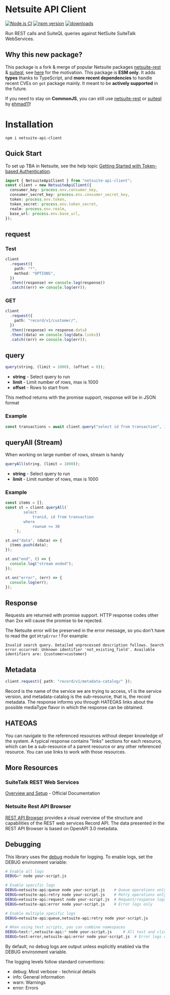 # Netsuite API Client

[![Node.js CI](https://github.com/julbrs/netsuite-api-client/actions/workflows/node.js.yml/badge.svg)](https://github.com/julbrs/netsuite-api-client/actions/workflows/node.js.yml) [![npm version](https://badge.fury.io/js/netsuite-api-client.svg)](https://www.npmjs.com/package/netsuite-api-client) [![downloads](https://img.shields.io/npm/dm/netsuite-api-client.svg)](https://www.npmjs.com/package/netsuite-api-client)

Run REST calls and SuiteQL queries against NetSuite SuiteTalk WebServices.

## Why this new package?

This package is a fork & merge of popular Netsuite packages [netsuite-rest](https://www.npmjs.com/package/netsuite-rest) & [suiteql](https://www.npmjs.com/package/suiteql), see [here](https://github.com/ehmad11/netsuite-rest/issues/27#issuecomment-1751798730) for the motivation. This package is **ESM only**. It adds **types** thanks to TypeScript, and **more recent dependencies** to handle recent CVEs on `got` package mainly. It meant to be **actively supported** in the future.

If you need to stay on **CommonJS**, you can still use [netsuite-rest](https://www.npmjs.com/package/netsuite-rest) or [suiteql](https://www.npmjs.com/package/suiteql) by [ehmad11](https://github.com/ehmad11)!

# Installation

```
npm i netsuite-api-client
```

## Quick Start

To set up TBA in Netsuite, see the help topic [Getting Started with Token-based Authentication](https://system.netsuite.com/app/help/helpcenter.nl?fid=section_4247337262.html).

```ts
import { NetsuiteApiClient } from "netsuite-api-client";
const client = new NetsuiteApiClient({
  consumer_key: process.env.consumer_key,
  consumer_secret_key: process.env.consumer_secret_key,
  token: process.env.token,
  token_secret: process.env.token_secret,
  realm: process.env.realm,
  base_url: process.env.base_url,
});
```

## request

### Test

```ts
client
  .request({
    path: "*",
    method: "OPTIONS",
  })
  .then((response) => console.log(response))
  .catch((err) => console.log(err));
```

### GET

```ts
client
  .request({
    path: "record/v1/customer/",
  })
  .then((response) => response.data)
  .then((data) => console.log(data.links))
  .catch((err) => console.log(err));
```

## query

```ts
query(string, (limit = 1000), (offset = 0));
```

- **string** - Select query to run
- **limit** - Limit number of rows, max is 1000
- **offset** - Rows to start from

This method returns with the promise support, response will be in JSON format

### Example

```ts
const transactions = await client.query("select id from transaction", 10, 0);
```

## queryAll (Stream)

When working on large number of rows, stream is handy

```ts
queryAll(string, (limit = 1000));
```

- **string** - Select query to run
- **limit** - Limit number of rows, max is 1000

### Example

```ts
const items = [];
const st = client.queryAll(`
        select
            tranid, id from transaction
        where
            rownum <= 30
    `);

st.on("data", (data) => {
  items.push(data);
});

st.on("end", () => {
  console.log("stream ended");
});

st.on("error", (err) => {
  console.log(err);
});
```

## Response

Requests are returned with promise support. HTTP response codes other than 2xx will cause the promise to be rejected.

The Netsuite error will be preserved in the error message, so you don't have to read the got `HttpError` ! For example:

```
Invalid search query. Detailed unprocessed description follows. Search error occurred: Unknown identifier 'not_existing_field'. Available identifiers are: {customer=customer}
```

## Metadata

```ts
client.request({ path: "record/v1/metadata-catalog/" });
```

Record is the name of the service we are trying to access, v1 is the service version, and metadata-catalog is the sub-resource, that is, the record metadata. The response informs you through HATEOAS links about the possible mediaType flavor in which the response can be obtained.

## HATEOAS

You can navigate to the referenced resources without deeper knowledge of the system. A typical response contains "links" sections for each resource, which can be a sub-resource of a parent resource or any other referenced resource. You can use links to work with those resources.

## More Resources

### SuiteTalk REST Web Services

[Overview and Setup](https://docs.oracle.com/en/cloud/saas/netsuite/ns-online-help/chapter_1540391670.html) - Official Documentation

### Netsuite Rest API Browser

[REST API Browser](https://system.netsuite.com/help/helpcenter/en_US/APIs/REST_API_Browser/record/v1/2021.2/index.html) provides a visual overview of the structure and capabilities of the REST web services Record API. The data presented in the REST API Browser is based on OpenAPI 3.0 metadata.

## Debugging

This library uses the [debug](https://github.com/debug-js/debug) module for logging. To enable logs, set the DEBUG environment variable:

```bash
# Enable all logs
DEBUG=* node your-script.js

# Enable specific logs
DEBUG=netsuite-api:queue node your-script.js    # Queue operations only
DEBUG=netsuite-api:retry node your-script.js    # Retry operations only
DEBUG=netsuite-api:request node your-script.js  # Request/response logs only
DEBUG=netsuite-api:error node your-script.js    # Error logs only

# Enable multiple specific logs
DEBUG=netsuite-api:queue,netsuite-api:retry node your-script.js

# When using test scripts, you can combine namespaces
DEBUG=test:*,netsuite-api:* node your-script.js     # All test and client logs
DEBUG=test:error,netsuite-api:error node your-script.js  # Error logs only from both
```

By default, no debug logs are output unless explicitly enabled via the DEBUG environment variable.

The logging levels follow standard conventions:
- debug: Most verbose - technical details
- info: General information
- warn: Warnings
- error: Errors
